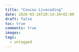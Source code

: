 ```yaml
---
title: "Coucou Livecoding"
date: 2020-05-26T20:14:34+02:00
draft: false
toc: true
comments: true
images:
tags:
  - untagged
---
```


